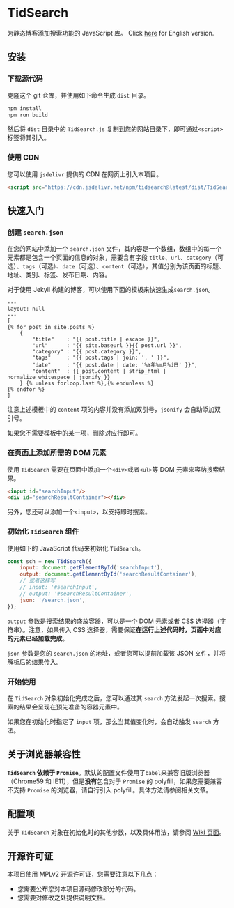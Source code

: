 # TidSearch
为静态博客添加搜索功能的 JavaScript 库。
Click [here](https://github.com/Wybxc/TidSearch/blob/master/README_en.md) for English version.

## 安装
### 下载源代码
克隆这个 git 仓库，并使用如下命令生成 `dist` 目录。

```sh
npm install
npm run build
```
然后将 `dist` 目录中的 `TidSearch.js` 复制到您的网站目录下，即可通过`<script>`标签将其引入。

### 使用 CDN
您可以使用 `jsdelivr` 提供的 CDN 在网页上引入本项目。
```html
<script src="https://cdn.jsdelivr.net/npm/tidsearch@latest/dist/TidSearch.min.js"></script>
```

## 快速入门
### 创建 `search.json`
在您的网站中添加一个 `search.json` 文件，其内容是一个数组，数组中的每一个元素都是包含一个页面的信息的对象，需要含有字段 `title`、`url`、`category`（可选）、`tags`（可选）、`date`（可选）、`content`（可选），其值分别为该页面的标题、地址、类别、标签、发布日期、内容。

对于使用 Jekyll 构建的博客，可以使用下面的模板来快速生成`search.json`。
```
---
layout: null
---
[
{% for post in site.posts %}
    {
        "title"    : "{{ post.title | escape }}",
        "url"      : "{{ site.baseurl }}{{ post.url }}",
        "category" : "{{ post.category }}",
        "tags"     : "{{ post.tags | join: ', ' }}",
        "date"     : "{{ post.date | date: '%Y年%m月%d日' }}",
        "content"  : {{ post.content | strip_html | normalize_whitespace | jsonify }}
    } {% unless forloop.last %},{% endunless %}
{% endfor %}
]
```
注意上述模板中的 `content` 项的内容并没有添加双引号，`jsonify` 会自动添加双引号。

如果您不需要模板中的某一项，删除对应行即可。

### 在页面上添加所需的 DOM 元素
使用 `TidSearch` 需要在页面中添加一个`<div>`或者`<ul>`等 DOM 元素来容纳搜索结果。
```html
<input id="searchInput"/>
<div id="searchResultContainer"></div>
```
另外，您还可以添加一个`<input>`，以支持即时搜索。

### 初始化 `TidSearch` 组件
使用如下的 JavaScript 代码来初始化 `TidSearch`。
```javascript
const sch = new TidSearch({
    input: document.getElementById('searchInput'),
    output: document.getElementById('searchResultContainer'),
    // 或者这样写
    // input: '#searchInput',
    // output: '#searchResultContainer',
    json: '/search.json',
});
```
`output` 参数是搜索结果的盛放容器，可以是一个 DOM 元素或者 CSS 选择器（字符串）。注意，如果传入 CSS 选择器，需要保证**在运行上述代码时，页面中对应的元素已经加载完成**。

`json` 参数是您的 `search.json` 的地址，或者您可以提前加载该 JSON 文件，并将解析后的结果传入。

### 开始使用
在 `TidSearch` 对象初始化完成之后，您可以通过其 `search` 方法发起一次搜索。搜索的结果会呈现在预先准备的容器元素中。

如果您在初始化时指定了 `input` 项，那么当其值变化时，会自动触发 `search` 方法。

## 关于浏览器兼容性
**`TidSearch` 依赖于 `Promise`**。默认的配置文件使用了`babel`来兼容旧版浏览器（Chrome59 和 IE11），但是**没有**包含对于 `Promise` 的 polyfill，如果您需要兼容不支持 `Promise` 的浏览器，请自行引入 polyfill。具体方法请参阅相关文章。

## 配置项
关于 `TidSearch` 对象在初始化时的其他参数，以及具体用法，请参阅 [Wiki 页面](https://github.com/Wybxc/TidSearch/wiki/)。

## 开源许可证
本项目使用 MPLv2 开源许可证，您需要注意以下几点：
- 您需要公布您对本项目源码修改部分的代码。
- 您需要对修改之处提供说明文档。
